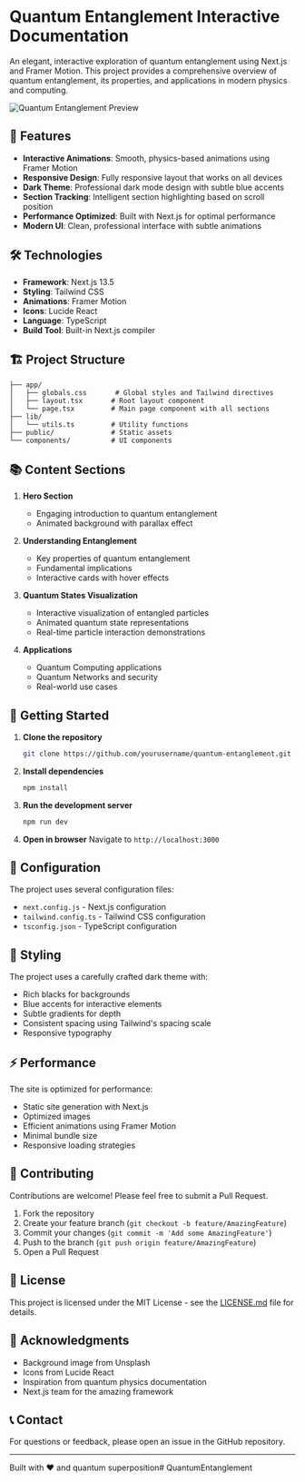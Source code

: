 # Quantum Entanglement Interactive Documentation

An elegant, interactive exploration of quantum entanglement using Next.js and Framer Motion. This project provides a comprehensive overview of quantum entanglement, its properties, and applications in modern physics and computing.

![Quantum Entanglement Preview](https://images.unsplash.com/photo-1534996858221-380b92700493?q=80&w=3431&auto=format)

## 🚀 Features

- **Interactive Animations**: Smooth, physics-based animations using Framer Motion
- **Responsive Design**: Fully responsive layout that works on all devices
- **Dark Theme**: Professional dark mode design with subtle blue accents
- **Section Tracking**: Intelligent section highlighting based on scroll position
- **Performance Optimized**: Built with Next.js for optimal performance
- **Modern UI**: Clean, professional interface with subtle animations

## 🛠️ Technologies

- **Framework**: Next.js 13.5
- **Styling**: Tailwind CSS
- **Animations**: Framer Motion
- **Icons**: Lucide React
- **Language**: TypeScript
- **Build Tool**: Built-in Next.js compiler

## 🏗️ Project Structure

```
├── app/
│   ├── globals.css       # Global styles and Tailwind directives
│   ├── layout.tsx       # Root layout component
│   └── page.tsx         # Main page component with all sections
├── lib/
│   └── utils.ts         # Utility functions
├── public/              # Static assets
└── components/          # UI components
```

## 📚 Content Sections

1. **Hero Section**
   - Engaging introduction to quantum entanglement
   - Animated background with parallax effect

2. **Understanding Entanglement**
   - Key properties of quantum entanglement
   - Fundamental implications
   - Interactive cards with hover effects

3. **Quantum States Visualization**
   - Interactive visualization of entangled particles
   - Animated quantum state representations
   - Real-time particle interaction demonstrations

4. **Applications**
   - Quantum Computing applications
   - Quantum Networks and security
   - Real-world use cases

## 🚀 Getting Started

1. **Clone the repository**
   ```bash
   git clone https://github.com/yourusername/quantum-entanglement.git
   ```

2. **Install dependencies**
   ```bash
   npm install
   ```

3. **Run the development server**
   ```bash
   npm run dev
   ```

4. **Open in browser**
   Navigate to `http://localhost:3000`

## 🔧 Configuration

The project uses several configuration files:

- `next.config.js` - Next.js configuration
- `tailwind.config.ts` - Tailwind CSS configuration
- `tsconfig.json` - TypeScript configuration

## 🎨 Styling

The project uses a carefully crafted dark theme with:
- Rich blacks for backgrounds
- Blue accents for interactive elements
- Subtle gradients for depth
- Consistent spacing using Tailwind's spacing scale
- Responsive typography

## ⚡ Performance

The site is optimized for performance:
- Static site generation with Next.js
- Optimized images
- Efficient animations using Framer Motion
- Minimal bundle size
- Responsive loading strategies

## 🤝 Contributing

Contributions are welcome! Please feel free to submit a Pull Request.

1. Fork the repository
2. Create your feature branch (`git checkout -b feature/AmazingFeature`)
3. Commit your changes (`git commit -m 'Add some AmazingFeature'`)
4. Push to the branch (`git push origin feature/AmazingFeature`)
5. Open a Pull Request

## 📄 License

This project is licensed under the MIT License - see the [LICENSE.md](LICENSE.md) file for details.

## 🙏 Acknowledgments

- Background image from Unsplash
- Icons from Lucide React
- Inspiration from quantum physics documentation
- Next.js team for the amazing framework

## 📞 Contact

For questions or feedback, please open an issue in the GitHub repository.

---

Built with ❤️ and quantum superposition# QuantumEntanglement
